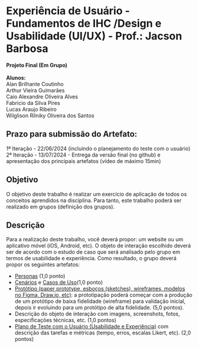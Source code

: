 # Experiência de Usuário - Fundamentos de IHC /Design e Usabilidade (UI/UX) - Prof.: Jacson Barbosa
**Projeto Final (Em Grupo)** <br/><br/>
**Alunos:** <br/>
Alan Brilhante Coutinho <br/>
Arthur Vieira Guimarães <br/>
Caio Alexandre Oliveira Alves <br/>
Fabricio da Silva Pires <br/>
Lucas Araujo Ribeiro <br/>
Wilglison Rilniky Oliveira dos Santos <br/>

## Prazo para submissão do Artefato:

1ª Iteração - 22/06/2024 (incluindo o planejamento do teste com o usuário) <br/>
2ª Iteração - 13/07/2024 - Entrega da versão final (no github) e apresentação dos principais artefatos (vídeo de máximo 15min)  <br/>

## Objetivo
O objetivo deste trabalho é realizar um exercício de aplicação de todos os conceitos aprendidos na disciplina. Para tanto, este trabalho poderá ser realizado em grupos (definição dos grupos).

## Descrição
Para a realização deste trabalho, você deverá propor: um website ou um aplicativo móvel (iOS, Android, etc). O objeto de interação escolhido deverá ser de acordo com o estudo de caso que será analisado pelo grupo em termos de usabilidade e experiência. Como resultado, o grupo deverá propor os seguintes artefatos:

- [Personas](https://github.com/equipe3-cinza/ihc-design-e-usabilidade/blob/main/personas.md) (1,0 ponto)
- [Cenários](https://github.com/equipe3-cinza/ihc-design-e-usabilidade/blob/main/cenario.md) e [Casos de Uso](https://github.com/equipe3-cinza/ihc-design-e-usabilidade/blob/main/caso-de-uso.md)(1,0 ponto)
- [Protótipo (paper prototype, esboços (sketches), wireframes, modelos no Figma, Draw.io, etc)](https://www.figma.com/design/0AMCAPRQRUAIw5mgEWgA2S/Sistema-de-Transfer%C3%AAncia-de-Pacientes?node-id=0-1&t=1iBRMGwhQ4tBIpd1-0): a prototipação poderá começar com a produção de um protótipo de baixa fidelidade (wireframe) para validação inicial, depois ir evoluindo para um protótipo de alta fidelidade. (5,0 pontos). <br/>
- Descrição do objeto de interação com imagens, screenshots, fotos, especificações técnicas, etc. (1,0 pontos)
- [Plano de Teste com o Usuário (Usabilidade e Experiência)](https://github.com/equipe3-cinza/ihc-design-e-usabilidade/blob/main/Plano%20de%20Teste%20com%20o%20Usu%C3%A1rio.md) com descrição das tarefas e métricas (tempo, erros, escalas Likert, etc). (2,0 pontos)
